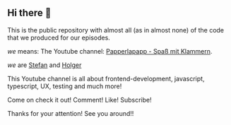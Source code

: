 ## Hi there 👋

This is the public repository with almost all (as in almost none) of the code that we produced for our episodes.

*we* means: The Youtube channel: [Papperlapapp - Spaß mit Klammern](https://papperlapapp.dev/). 

*we* are [Stefan](https://github.com/stefan-spittank) and [Holger](https://github.com/holgergp)

This Youtube channel is all about frontend-development, javascript, typescript, UX, testing and much more!


Come on check it out! Comment! Like! Subscribe! 

Thanks for your attention! See you around!!
